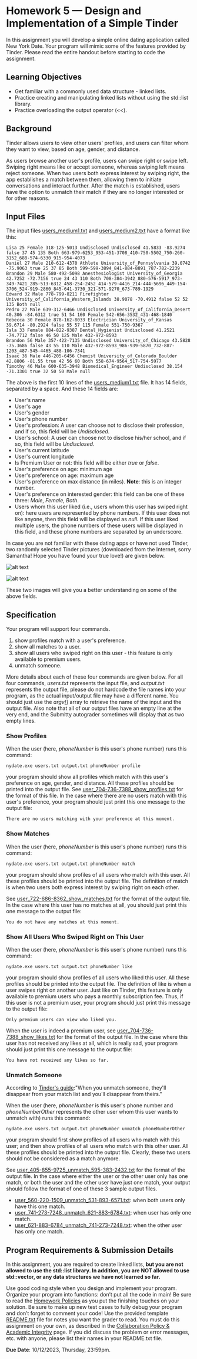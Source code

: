 # Homework 5 — Design and Implementation of a Simple Tinder

In this assignment you will develop a simple online dating application called New York Date. Your program will mimic some of the features provided by Tinder. Please read the entire handout before starting to code the assignment.

## Learning Objectives

- Get familiar with a commonly used data structure - linked lists.
- Practice creating and manipulating linked lists without using the std::list library.
- Practice overloading the output operator (&lt;&lt;).

## Background

Tinder allows users to view other users' profiles, and users can filter whom they want to view, based on age, gender, and distance.

As users browse another user's profile, users can swipe right or swipe left. Swiping right means like or accept someone, whereas swiping left means reject someone. When two users both express interest by swiping right, the app establishes a match between them, allowing them to initiate conversations and interact further. After the match is established, users have the option to unmatch their match if they are no longer interested or for other reasons.

## Input Files

The input files [users_medium1.txt](users_medium1.txt) and [users_medium2.txt](users_medium2.txt) have a format like this:

```console
Lisa 25 Female 318-125-5013 Undisclosed Undisclosed 41.5833 -83.9274 false 37 45 135 Both 663-979-6253_953-451-3708_410-750-5502_750-260-3152_688-574-6330_915-954-4073
Daniel 27 Male 210-612-4370 Athlete University_of_Pennsylvania 39.0742 -75.9063 true 25 37 85 Both 599-599-3894_841-884-8891_787-782-2239
Brandon 29 Male 580-492-5098 Anesthesiologist University_of_Georgia 42.7252 -72.7156 true 24 43 110 Both 708-384-3942_880-576-5917_973-349-7421_285-513-6312_458-254-2452_414-579-4416_214-444-5696_449-154-3706_524-919-2860_845-641-3730_321-571-9270_673-789-1929
Edward 32 Male 778-799-8211 Firefighter University_of_California_Western_Islands 38.9078 -70.4912 false 52 52 135 Both null
Pedro 27 Male 639-312-6466 Undisclosed University_of_California_Desert 40.306 -84.6312 true 51 54 160 Female 542-656-3532_431-468-1840
Rebecca 30 Female 878-162-8033 Electrician University_of_Kansas 39.6714 -80.2924 false 55 57 115 Female 551-750-9367
Isla 33 Female 884-822-9387 Dental_Hygienist Undisclosed 41.2521 -74.7712 false 46 50 125 Male 432-972-8593
Brandon 56 Male 357-422-7135 Undisclosed University_of_Chicago 43.5828 -75.3686 false 43 55 110 Male 432-972-8593_986-939-5870_732-887-1203_487-545-4465_488-106-7341
Isaac 36 Male 446-205-6456 Chemist University_of_Colorado_Boulder 42.8806 -81.55 true 42 56 60 Both 558-674-9564_517-754-5977
Timothy 46 Male 600-635-3948 Biomedical_Engineer Undisclosed 38.154 -71.3301 true 32 50 50 Male null
```

The above is the first 10 lines of the [users_medium1.txt](users_medium1.txt) file. It has 14 fields, separated by a space. And these 14 fields are:

- User's name
- User's age
- User's gender
- User's phone number
- User's profession: A user can choose not to disclose their profession, and if so, this field will be *Undisclosed*.
- User's school: A user can choose not to disclose his/her school, and if so, this field will be *Undisclosed*.
- User's current latitude
- User's current longitude
- Is Premium User or not: this field will be either *true* or *false*.
- User's preference on age: minimum age
- User's preference on age: maximum age
- User's preference on max distance (in miles). **Note**: this is an integer number.
- User's preference on interested gender: this field can be one of these three: *Male*, *Female*, *Both*.
- Users whom this user liked (i.e., users whom this user has swiped right on): here users are represented by phone numbers. If this user does not like anyone, then this field will be displayed as *null*. If this user liked multiple users, the phone numbers of these users will be displayed in this field, and these phone numbers are separated by an underscore.

In case you are not familiar with these dating apps or have not used Tinder, two randomly selected Tinder pictures (downloaded from the Internet, sorry Samantha! Hope you have found your true love!) are given below.

![alt text](profile.png "profile")

![alt text](preference.png "preference")

These two images will give you a better understanding on some of the above fields.

## Specification

Your program will support four commands.

1. show profiles match with a user's preference.
2. show all matches to a user.
3. show all users who swiped right on this user - this feature is only available to premium users.
4. unmatch someone.
<!--5. delete account.-->

More details about each of these four commands are given below. For all four commands, *users.txt* represents the input file, and *output.txt* represents the output file, please do not hardcode the file names into your program, as the actual input/output file may have a different name. You should just use the *argv[]* array to retrieve the name of the input and the output file. Also note that all of our output files have an empty line at the very end, and the Submitty autograder sometimes will display that as two empty lines.

### Show Profiles

When the user (here, *phoneNumber* is this user's phone number) runs this command:

```console
nydate.exe users.txt output.txt phoneNumber profile
```

your program should show all profiles which match with this user's preference on age, gender, and distance. All these profiles should be printed into the output file. See [user_704-736-7388_show_profiles.txt](user_704-736-7388_show_profiles.txt) for the format of this file. In the case where there are no users match with this user's preference, your program should just print this one message to the output file:

```console
There are no users matching with your preference at this moment.
```


### Show Matches

When the user (here, *phoneNumber* is this user's phone number) runs this command:

```console
nydate.exe users.txt output.txt phoneNumber match
```

your program should show profiles of all users who match with this user. All these profiles should be printed into the output file. The definition of match is when two users both express interest by swiping right on each other.

See [user_722-686-8362_show_matches.txt](user_722-686-8362_show_matches.txt) for the format of the output file. In the case where this user has no matches at all, you should just print this one message to the output file:

```console
You do not have any matches at this moment.
```

### Show All Users Who Swiped Right on This User

When the user (here, *phoneNumber* is this user's phone number) runs this command:

```console
nydate.exe users.txt output.txt phoneNumber like
```

your program should show profiles of all users who liked this user. All these profiles should be printed into the output file. The definition of like is when a user swipes right on another user. Just like on Tinder, this feature is only available to premium users who pays a monthly subscription fee. Thus, if this user is not a premium user, your program should just print this message to the output file:

```console
Only premium users can view who liked you.
```

When the user is indeed a premium user, see [user_704-736-7388_show_likes.txt](user_704-736-7388_show_likes.txt) for the format of the output file. In the case where this user has not received any likes at all, which is really sad, your program should just print this one message to the output file:

```console
You have not received any likes so far.
```

### Unmatch Someone

According to [Tinder's guide](https://www.help.tinder.com/hc/en-us/articles/115003360106-Unmatching-and-reporting):"When you unmatch someone, they'll disappear from your match list and you'll disappear from theirs."

When the user (here, *phoneNumber* is this user's phone number and *phoneNumberOther* represents the other user whom this user wants to unmatch with) runs this command:

```console
nydate.exe users.txt output.txt phoneNumber unmatch phoneNumberOther
```

your program should first show profiles of all users who match with this user; and then show profiles of all users who match with this other user. All these profiles should be printed into the output file. Clearly, these two users should not be considered as a match anymore.

See [user_405-855-9725_unmatch_595-383-2432.txt](user_405-855-9725_unmatch_595-383-2432.txt) for the format of the output file. In the case where either the user or the other user only has one match, or both the user and the other user have just one match, your output should follow the format of one of these 3 sample output files.

- [user_560-220-1509_unmatch_531-893-6571.txt](user_560-220-1509_unmatch_531-893-6571.txt): when both users only have this one match.
- [user_741-273-7248_unmatch_621-883-6784.txt](user_741-273-7248_unmatch_621-883-6784.txt): when user has only one match.
- [user_621-883-6784_unmatch_741-273-7248.txt](user_621-883-6784_unmatch_741-273-7248.txt): when the other user has only one match.

<!--### Delete Account

Users can delete their accounts.

When the user (here, *phoneNumber* is this user's phone number) runs this command:

```console
nydate.exe input.txt output.txt phoneNumber delete
```
-->

## Program Requirements & Submission Details
In this assignment, you are required to create linked lists, **but you are not allowed to use the std::list library. In addition, you are NOT allowed to use std::vector, or any data structures we have not learned so far.**

Use good coding style when you design and implement your program. Organize your program into functions:
don’t put all the code in main! Be sure to read the [Homework Policies](https://www.cs.rpi.edu/academics/courses/fall23/csci1200/homework_policies.php) as you put the finishing touches on your solution. Be sure to make up new test cases to fully debug your program and don’t forget
to comment your code! Use the provided template [README.txt](./README.txt) file for notes you want the grader to read.
You must do this assignment on your own, as described in the [Collaboration Policy & Academic Integrity](https://www.cs.rpi.edu/academics/courses/fall23/csci1200/academic_integrity.php) page. If you did discuss the problem or error messages, etc. with anyone, please list their names in your
README.txt file.

**Due Date**: 10/12/2023, Thursday, 23:59pm.
